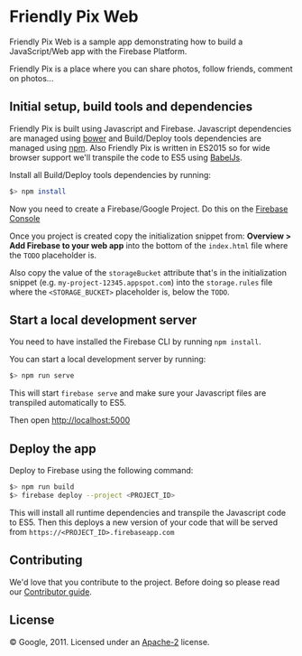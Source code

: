 # Friendly Pix Web

Friendly Pix Web is a sample app demonstrating how to build a JavaScript/Web app with the Firebase Platform.

Friendly Pix is a place where you can share photos, follow friends, comment on photos...


## Initial setup, build tools and dependencies

Friendly Pix is built using Javascript and Firebase. Javascript dependencies are managed using [bower](http://bower.io/) and Build/Deploy tools dependencies are managed using [npm](https://www.npmjs.com/). Also Friendly Pix is written in ES2015 so for wide browser support we'll transpile the code to ES5 using [BabelJs](http://babeljs.io).


Install all Build/Deploy tools dependencies by running:

```bash
$> npm install
```

Now you need to create a Firebase/Google Project. Do this on the [Firebase Console](https://firebase.google.com/console)

Once you project is created copy the initialization snippet from: **Overview > Add Firebase to your web app** into the bottom of the `index.html` file where the `TODO` placeholder is.

Also copy the value of the `storageBucket` attribute that's in the initialization snippet (e.g. `my-project-12345.appspot.com`) into the `storage.rules` file where the `<STORAGE_BUCKET>` placeholder is, below the `TODO`.


## Start a local development server

You need to have installed the Firebase CLI by running `npm install`.

You can start a local development server by running:

```bash
$> npm run serve
```

This will start `firebase serve` and make sure your Javascript files are transpiled automatically to ES5.

Then open [http://localhost:5000](http://localhost:5000)


## Deploy the app

Deploy to Firebase using the following command:

```bash
$> npm run build
$> firebase deploy --project <PROJECT_ID>
```

This will install all runtime dependencies and transpile the Javascript code to ES5.
Then this deploys a new version of your code that will be served from `https://<PROJECT_ID>.firebaseapp.com`


## Contributing

We'd love that you contribute to the project. Before doing so please read our [Contributor guide](../CONTRIBUTING.md).


## License

© Google, 2011. Licensed under an [Apache-2](../LICENSE) license.
